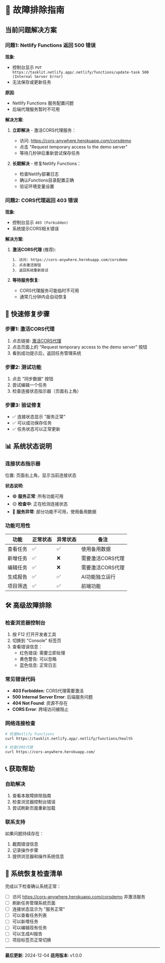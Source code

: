 # 🔧 故障排除指南

## 当前问题解决方案

### 问题1: Netlify Functions 返回 500 错误

**现象**: 
- 控制台显示 `PUT https://tasklit.netlify.app/.netlify/functions/update-task 500 (Internal Server Error)`
- 无法保存或更新任务

**原因**: 
- Netlify Functions 服务配置问题
- 后端代理服务暂时不可用

**解决方案**:
1. **立即解决** - 激活CORS代理服务：
   - 访问: https://cors-anywhere.herokuapp.com/corsdemo
   - 点击 "Request temporary access to the demo server"
   - 等待几秒钟后重新尝试保存任务

2. **长期解决** - 修复Netlify Functions：
   - 检查Netlify部署日志
   - 确认Functions目录配置正确
   - 验证环境变量设置

### 问题2: CORS代理返回 403 错误

**现象**:
- 控制台显示 `403 (Forbidden)`
- 系统提示CORS相关错误

**解决方案**:
1. **激活CORS代理** (推荐):
   ```
   1. 访问: https://cors-anywhere.herokuapp.com/corsdemo
   2. 点击激活按钮
   3. 返回系统重新尝试
   ```

2. **等待服务恢复**:
   - CORS代理服务可能临时不可用
   - 通常几分钟内会自动恢复

## 🎯 快速修复步骤

### 步骤1: 激活CORS代理
1. 点击链接: [激活CORS代理](https://cors-anywhere.herokuapp.com/corsdemo)
2. 点击页面上的 "Request temporary access to the demo server" 按钮
3. 看到成功提示后，返回任务管理系统

### 步骤2: 测试功能
1. 点击 "同步数据" 按钮
2. 尝试编辑一个任务
3. 检查连接状态指示器（页面右上角）

### 步骤3: 验证修复
- ✅ 连接状态显示 "服务正常"
- ✅ 可以成功保存任务
- ✅ 任务状态可以正常更新

## 📊 系统状态说明

### 连接状态指示器
位置: 页面右上角，显示当前连接状态

**状态说明**:
- 🟢 **服务正常**: 所有功能可用
- 🟡 **检查中**: 正在检测连接状态
- 🔴 **服务异常**: 部分功能不可用，使用备用数据

### 功能可用性

| 功能 | 正常状态 | 异常状态 | 备注 |
|------|----------|----------|------|
| 查看任务 | ✅ | ✅ | 使用备用数据 |
| 新增任务 | ✅ | ❌ | 需要激活CORS代理 |
| 编辑任务 | ✅ | ❌ | 需要激活CORS代理 |
| 生成报告 | ✅ | ✅ | AI功能独立运行 |
| 项目筛选 | ✅ | ✅ | 前端功能 |

## 🛠️ 高级故障排除

### 检查浏览器控制台
1. 按 F12 打开开发者工具
2. 切换到 "Console" 标签页
3. 查看错误信息：
   - 红色错误: 需要立即处理
   - 黄色警告: 可以忽略
   - 蓝色信息: 正常日志

### 常见错误代码
- **403 Forbidden**: CORS代理需要激活
- **500 Internal Server Error**: 后端服务问题
- **404 Not Found**: 资源不存在
- **CORS Error**: 跨域访问被阻止

### 网络连接检查
```bash
# 检查Netlify Functions
curl https://tasklit.netlify.app/.netlify/functions/health

# 检查CORS代理
curl https://cors-anywhere.herokuapp.com/
```

## 📞 获取帮助

### 自助解决
1. 查看本故障排除指南
2. 检查浏览器控制台错误
3. 尝试刷新页面重新加载

### 联系支持
如果问题持续存在：
1. 截图错误信息
2. 记录操作步骤
3. 提供浏览器和操作系统信息

## 🔄 系统恢复检查清单

完成以下检查确认系统正常：

- [ ] 访问 https://cors-anywhere.herokuapp.com/corsdemo 并激活服务
- [ ] 刷新任务管理系统页面
- [ ] 连接状态显示为 "服务正常"
- [ ] 可以查看任务列表
- [ ] 可以新增任务
- [ ] 可以编辑现有任务
- [ ] 可以生成AI报告
- [ ] 项目标签页正常切换

---

**最后更新**: 2024-12-04
**适用版本**: v1.0.0
